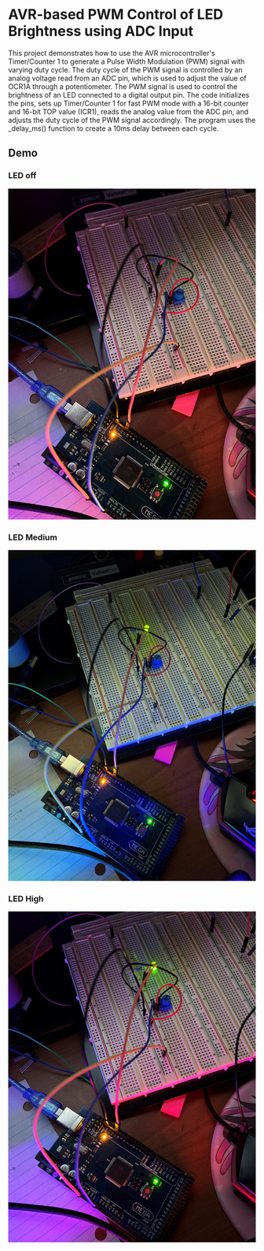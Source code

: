 # AVR-based PWM Control of LED Brightness using ADC Input

This project demonstrates how to use the AVR microcontroller's Timer/Counter 1 to generate a Pulse Width Modulation (PWM) signal with varying duty cycle. The duty cycle of the PWM signal is controlled by an analog voltage read from an ADC pin, which is used to adjust the value of OCR1A through a potentiometer. The PWM signal is used to control the brightness of an LED connected to a digital output pin. The code initializes the pins, sets up Timer/Counter 1 for fast PWM mode with a 16-bit counter and 16-bit TOP value (ICR1), reads the analog value from the ADC pin, and adjusts the duty cycle of the PWM signal accordingly. The program uses the _delay_ms() function to create a 10ms delay between each cycle.

## Demo

### LED off

<img src="./img/led_off.jpg" alt="led off">

### LED Medium

<img src="./img/led_med.jpg" alt="led med">

### LED High

<img src="./img/led_high.jpg" alt="led high">
